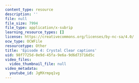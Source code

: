 ```yaml
---
content_type: resource
description: ''
file: null
file_size: 7994
file_type: application/x-subrip
learning_resource_types: []
license: https://creativecommons.org/licenses/by-nc-sa/4.0/
ocw_type: OCWFile
resourcetype: Other
title: 'Episode 4: Crystal Clear captions'
uid: 98f7725d-0e9d-45fa-9e6a-9d6d73716d5c
video_files:
  video_thumbnail_file: null
video_metadata:
  youtube_id: JgMXrmpq1vg
---
```

